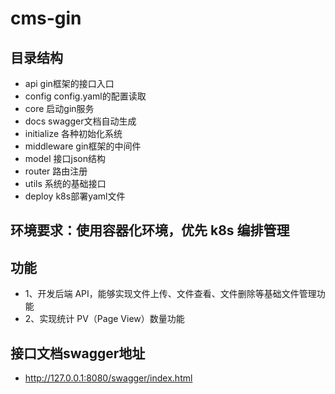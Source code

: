 # cms-gin

## 目录结构

- api gin框架的接口入口
- config config.yaml的配置读取
- core 启动gin服务
- docs swagger文档自动生成
- initialize 各种初始化系统
- middleware gin框架的中间件
- model 接口json结构
- router 路由注册
- utils 系统的基础接口
- deploy k8s部署yaml文件

## 环境要求：使用容器化环境，优先 k8s 编排管理

## 功能
- 1、开发后端 API，能够实现文件上传、文件查看、文件删除等基础文件管理功
能
- 2、实现统计 PV（Page View）数量功能

## 接口文档swagger地址

- http://127.0.0.1:8080/swagger/index.html